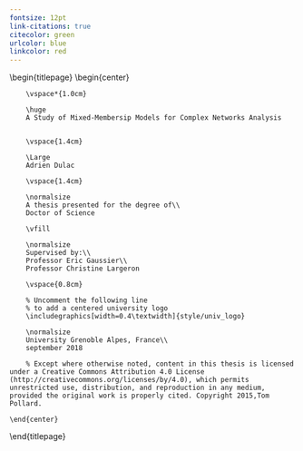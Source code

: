 ```yaml
---
fontsize: 12pt
link-citations: true
citecolor: green
urlcolor: blue
linkcolor: red
---
```


<!-- Space before/after equation block
\setlength{\abovedisplayskip}{8pt}
\setlength{\belowdisplayskip}{5pt}
-->


<!--
=== Put all the reference in bib in a papers
nocite: '@*' 
-->

<!-- 
This is the Latex-heavy title page. 
People outside UCL may want to remove the header logo 
and add the centred logo
-->

\begin{titlepage}
    \begin{center}

        
        \vspace*{1.0cm}
        
        \huge
        A Study of Mixed-Membersip Models for Complex Networks Analysis
        
        
        \vspace{1.4cm}
        
        \Large
        Adrien Dulac

        \vspace{1.4cm}

        \normalsize
        A thesis presented for the degree of\\
        Doctor of Science
        
        \vfill
        
        \normalsize
        Supervised by:\\
        Professor Eric Gaussier\\
        Professor Christine Largeron

        \vspace{0.8cm}

        % Uncomment the following line
        % to add a centered university logo
        \includegraphics[width=0.4\textwidth]{style/univ_logo}
        
        \normalsize
        University Grenoble Alpes, France\\
        september 2018

        % Except where otherwise noted, content in this thesis is licensed under a Creative Commons Attribution 4.0 License (http://creativecommons.org/licenses/by/4.0), which permits unrestricted use, distribution, and reproduction in any medium, provided the original work is properly cited. Copyright 2015,Tom Pollard.

    \end{center}
\end{titlepage}
